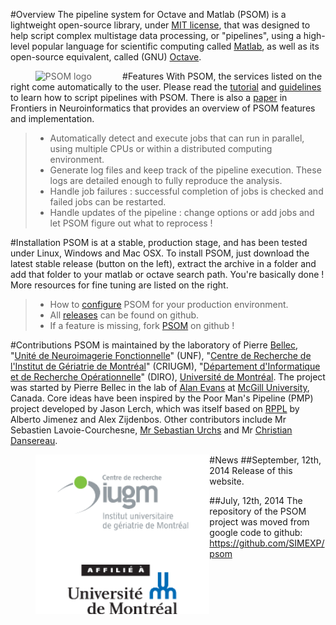 #Overview
The pipeline system for Octave and Matlab (PSOM) is a lightweight open-source library, under [MIT license](http://opensource.org/licenses/MIT), that was designed to help script complex multistage data processing, or "pipelines", using a high-level popular language for scientific computing called [Matlab](http://www.mathworks.com/), as well as its open-source equivalent, called (GNU) [Octave](http://www.gnu.org/software/octave/). 
><img src="https://raw.githubusercontent.com/SIMEXP/psom/master/logo_psom.png?raw=true" align="left" width=30% alt="PSOM logo"/>

#Features
With PSOM, the services listed on the right come automatically to the user. Please read the [tutorial](how_to_use_psom.html) and [guidelines](pipeline_coding_guidelines.html) to learn how to script pipelines with PSOM. There is also a [paper](http://www.frontiersin.org/neuroinformatics/10.3389/fninf.2012.00007/abstract) in Frontiers in Neuroinformatics that provides an overview of PSOM features and implementation.
 
> * Automatically detect and execute jobs that can run in parallel, using multiple CPUs or within a distributed computing environment.
> * Generate log files and keep track of the pipeline execution. These logs are detailed enough to fully reproduce the analysis.
> * Handle job failures : successful completion of jobs is checked and failed jobs can be restarted.
> * Handle updates of the pipeline : change options or add jobs and let PSOM figure out what to reprocess !

#Installation
PSOM is at a stable, production stage, and has been tested under Linux, Windows and Mac OSX. To install PSOM, just download the latest stable release (button on the left), extract the archive in a folder and add that folder to your matlab or octave search path. 
You're basically done ! More resources for fine tuning are listed on the right.

> * How to [configure](psom_configuration.html) PSOM for your production environment.
> * All [releases](https://github.com/SIMEXP/psom/releases) can be found on github.
> * If a feature is missing, fork [PSOM](https://github.com/SIMEXP/psom) on github !

#Contributions
PSOM is maintained by the laboratory of Pierre [Bellec](http://simexp-lab.org/brainwiki/doku.php?id=pierrebellec), "[Unité de Neuroimagerie Fonctionnelle](http://www.unf-montreal.ca/)" (UNF), "[Centre de Recherche de l'Institut de Gériatrie de Montréal](http://www.criugm.qc.ca/)" (CRIUGM), "[Département d'Informatique et de Recherche Opérationnelle](http://www.iro.umontreal.ca/)" (DIRO), [Université de Montréal](http://www.umontreal.ca/). 
The project was started by Pierre Bellec in the lab of [Alan Evans](http://www.bic.mni.mcgill.ca/~alan/) at [McGill University](http://www.mcgill.ca/), Canada. 
Core ideas have been inspired by the Poor Man's Pipeline (PMP) project developed by Jason Lerch, which was itself based on [RPPL](http://www.bic.mni.mcgill.ca/~jason/rppl/rppl.html) by Alberto Jimenez and Alex Zijdenbos. Other contributors include Mr Sebastien Lavoie-Courchesne, [Mr Sebastian Urchs](https://github.com/surchs) and Mr [Christian Dansereau](https://github.com/cdansereau).
><img src="logos_criugm_udm.png" align="left" width=60% alt="CRIUGM"/>

#News
##September, 12th, 2014
Release of this website.

##July, 12th, 2014
The repository of the PSOM project was moved from google code to github: https://github.com/SIMEXP/psom
